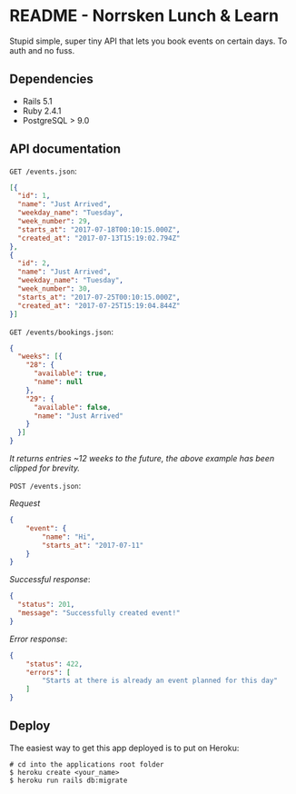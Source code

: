 # README - Norrsken Lunch & Learn

Stupid simple, super tiny API that lets you book events on certain days. To auth and no fuss.

## Dependencies

* Rails 5.1
* Ruby 2.4.1
* PostgreSQL > 9.0

## API documentation

`GET /events.json`:

```json
[{
  "id": 1,
  "name": "Just Arrived",
  "weekday_name": "Tuesday",
  "week_number": 29,
  "starts_at": "2017-07-18T00:10:15.000Z",
  "created_at": "2017-07-13T15:19:02.794Z"
},
{
  "id": 2,
  "name": "Just Arrived",
  "weekday_name": "Tuesday",
  "week_number": 30,
  "starts_at": "2017-07-25T00:10:15.000Z",
  "created_at": "2017-07-25T15:19:04.844Z"
}]
```

`GET /events/bookings.json`:

```json
{
  "weeks": [{
    "28": {
      "available": true,
      "name": null
    },
    "29": {
      "available": false,
      "name": "Just Arrived"
    }
  }]
}
```

_It returns entries ~12 weeks to the future, the above example has been clipped for brevity._

`POST /events.json`:

_Request_

```json
{
	"event": {
		"name": "Hi",
		"starts_at": "2017-07-11"
	}
}
```

_Successful response_:

```json
{
  "status": 201,
  "message": "Successfully created event!"
}
```

_Error response_:

```json
{
    "status": 422,
    "errors": [
        "Starts at there is already an event planned for this day"
    ]
}
```

## Deploy

The easiest way to get this app deployed is to put on Heroku:

```
# cd into the applications root folder
$ heroku create <your_name>
$ heroku run rails db:migrate
```
